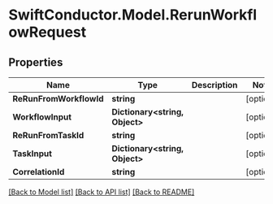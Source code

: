 # SwiftConductor.Model.RerunWorkflowRequest

## Properties

Name | Type | Description | Notes
------------ | ------------- | ------------- | -------------
**ReRunFromWorkflowId** | **string** |  | [optional] 
**WorkflowInput** | **Dictionary&lt;string, Object&gt;** |  | [optional] 
**ReRunFromTaskId** | **string** |  | [optional] 
**TaskInput** | **Dictionary&lt;string, Object&gt;** |  | [optional] 
**CorrelationId** | **string** |  | [optional] 

[[Back to Model list]](../README.md#documentation-for-models) [[Back to API list]](../README.md#documentation-for-api-endpoints) [[Back to README]](../README.md)

